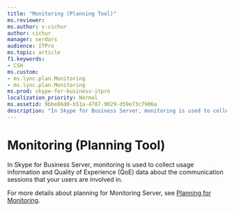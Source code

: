 ```yaml
---
title: "Monitoring (Planning Tool)"
ms.reviewer: 
ms.author: v-cichur
author: cichur
manager: serdars
audience: ITPro
ms.topic: article
f1.keywords:
- CSH
ms.custom:
- ms.lync.plan.Monitoring
- ms.lync.plan.Monitoring
ms.prod: skype-for-business-itpro
localization_priority: Normal
ms.assetid: 9bbe86d0-b51a-4787-9029-d59e73c7906a
description: "In Skype for Business Server, monitoring is used to collect usage information and Quality of Experience (QoE) data about the communication sessions that your users are involved in."
---
```


# Monitoring (Planning Tool)

In Skype for Business Server, monitoring is used to collect usage information and Quality of Experience (QoE) data about the communication sessions that your users are involved in.

For more details about planning for Monitoring Server, see [Planning for Monitoring](/previous-versions/office/lync-server-2013/lync-server-2013-planning-for-monitoring).